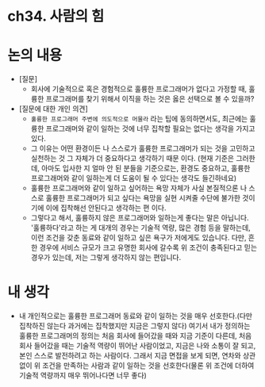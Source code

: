 # ch34. 사람의 힘

# 논의 내용

- [질문]
    - 회사에 기술적으로 혹은 경험적으로 훌륭한 프로그래머가 없다고 가정할 때, 훌륭한 프로그래머를 찾기 위해서 이직을 하는 것은 옳은 선택으로 볼 수 있을까?
- [질문에 대한 개인 의견]
    - `훌륭한 프로그래머 주변에 의도적으로 머물라` 라는 팁에 동의하면서도, 최근에는 훌륭한 프로그래머와 같이 일하는 것에 너무 집착할 필요는 없다는 생각을 가지고 있다.
    - 그 이유는 어떤 환경이든 나 스스로가 훌륭한 프로그래머가 되는 것을 고민하고 실천하는 것 그 자체가 더 중요하다고 생각하기 때문 이다. (현재 기준은 그러한데, 아마도 입사한 지 얼마 안 된 분들을 기준으로는, 환경도 중요하고, 훌륭한 프로그래머와 같이 일하는게 더 도움이 될 수 있다는 생각도 들긴하네요)
    - 훌륭한 프로그래머와 같이 일하고 싶어하는 욕망 자체가 사실 본질적으론 나 스스로 훌륭한 프로그래머가 되고 싶다는 욕망을 실현 시켜줄 수단에 불가한 것이기에 이에 집착해선 안된다고 생각하는 편 이다. 
    - 그렇다고 해서, 훌륭하지 않은 프로그래머와 일하는게 좋다는 말은 아닙니다. '훌륭하다'라고 하는 게 대개의 경우는 기술적 역량, 많은 경험 등을 말하는데, 이런 조건을 갖춘 동료와 같이 일하고 싶은 욕구가 저에게도 있습니다. 다만, 흔한 경우에 서비스 규모가 크고 유명한 회사에 갈수록 위 조건이 충족된다고 믿는 경우가 있는데, 저는 그렇게 생각하지 않는 편입니다.

# 내 생각

- 내 개인적으로는 훌륭한 프로그래머 동료와 같이 일하는 것을 매우 선호한다.(다만 집착하진 않는다 과거에는 집착했지만 지금은 그렇지 않다) 여기서 내가 정의하는 훌륭한 프로그래머의 정의는 처음 회사에 들어갔을 때와 지금 기준이 다른데, 처음 회사 들어갔을 때는 기술적 역량이 뛰어난 사람이었고, 지금은 나와 소통이 잘 되고, 본인 스스로 발전하려고 하는 사람이다. 그래서 지금 면접을 보게 되면, 연차와 상관없이 위 조건을 만족하는 사람과 같이 일하는 것을 선호한다(물론 위 조건에 더하여 기술적 역량까지 매우 뛰어나다면 너무 좋다)
